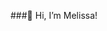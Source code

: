 
###👋 Hi, I’m Melissa!
  




<!---
MeMacedo/MeMacedo is a ✨ special ✨ repository because its `README.md` (this file) appears on your GitHub profile.
You can click the Preview link to take a look at your changes.
--->
